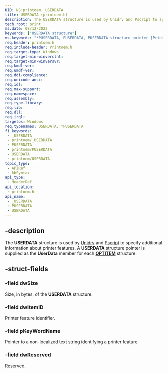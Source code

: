 ```yaml
---
UID: NS:printoem._USERDATA
title: USERDATA (printoem.h)
description: The USERDATA structure is used by Unidrv and Pscript to specify additional information about printer features. A USERDATA structure pointer is supplied as the UserData member for each OPTITEM structure.
tech.root: print
ms.date: 08/12/2022
keywords: ["USERDATA structure"]
ms.keywords: "*PUSERDATA, PUSERDATA, PUSERDATA structure pointer [Print Devices], USERDATA, USERDATA structure [Print Devices], _USERDATA, print.userdata, print_unidrv-pscript_ui_d0e62306-f4b7-491e-83b3-b1e2ddaddfb5.xml, printoem/PUSERDATA, printoem/USERDATA"
req.header: printoem.h
req.include-header: Printoem.h
req.target-type: Windows
req.target-min-winverclnt: 
req.target-min-winversvr: 
req.kmdf-ver: 
req.umdf-ver: 
req.ddi-compliance: 
req.unicode-ansi: 
req.idl: 
req.max-support: 
req.namespace: 
req.assembly: 
req.type-library: 
req.lib: 
req.dll: 
req.irql: 
targetos: Windows
req.typenames: USERDATA, *PUSERDATA
f1_keywords:
 - _USERDATA
 - printoem/_USERDATA
 - PUSERDATA
 - printoem/PUSERDATA
 - USERDATA
 - printoem/USERDATA
topic_type:
 - APIRef
 - kbSyntax
api_type:
 - HeaderDef
api_location:
 - printoem.h
api_name:
 - _USERDATA
 - PUSERDATA
 - USERDATA
---
```


## -description

The **USERDATA** structure is used by [Unidrv](/windows-hardware/drivers/) and [Pscript](/windows-hardware/drivers/) to specify additional information about printer features. A **USERDATA** structure pointer is supplied as the **UserData** member for each [**OPTITEM**](/windows-hardware/drivers/ddi/compstui/ns-compstui-_optitem) structure.

## -struct-fields

### -field dwSize

Size, in bytes, of the **USERDATA** structure.

### -field dwItemID

Printer feature identifier.

### -field pKeyWordName

Pointer to a non-localized text string identifying a printer feature.

### -field dwReserved

Reserved.
